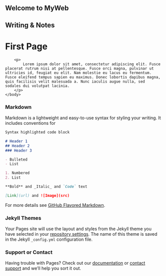## Welcome to MyWeb
## Writing & Notes
<!DOCTYPE html>
<html>
    <head>
        <title>My Website!</title>
    </head>
    <body>
        <h1>First Page</h1>

        <p>
            Lorem ipsum dolor sit amet, consectetur adipiscing elit. Fusce placerat rutrum nisi at pellentesque. Fusce orci magna, pulvinar ut ultricies id, feugiat eu elit. Nam molestie eu lacus eu fermentum. Fusce eleifend tempus sapien eu maximus. Donec lobortis dapibus magna, quis facilisis velit malesuada a. Nunc iaculis augue nulla, sed sodales dui volutpat lacinia.
        </p>
    </body>
</html>


### Markdown

Markdown is a lightweight and easy-to-use syntax for styling your writing. It includes conventions for

```markdown
Syntax highlighted code block

# Header 1
## Header 2
### Header 3

- Bulleted
- List

1. Numbered
2. List

**Bold** and _Italic_ and `Code` text

[Link](url) and ![Image](src)
```

For more details see [GitHub Flavored Markdown](https://guides.github.com/features/mastering-markdown/).

### Jekyll Themes

Your Pages site will use the layout and styles from the Jekyll theme you have selected in your [repository settings](https://github.com/adiyabat/ab/settings). The name of this theme is saved in the Jekyll `_config.yml` configuration file.

### Support or Contact

Having trouble with Pages? Check out our [documentation](https://help.github.com/categories/github-pages-basics/) or [contact support](https://github.com/contact) and we’ll help you sort it out.
